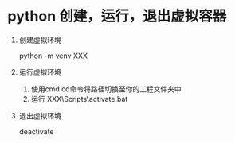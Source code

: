 # python 创建，运行，退出虚拟容器

1. 创建虚拟环境

    python -m venv XXX

2. 运行虚拟环境
   1. 使用cmd cd命令将路径切换至你的工程文件夹中
   2. 运行 XXX\Scripts\activate.bat

3. 退出虚拟环境

    deactivate
    